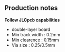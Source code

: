 ## Production notes

**Follow JLCpcb capabilities**

* double-layer board
* Min track width : 0.2mm
* Min clearence : 0.15mm
* Via size : 0.25/0.5mm

